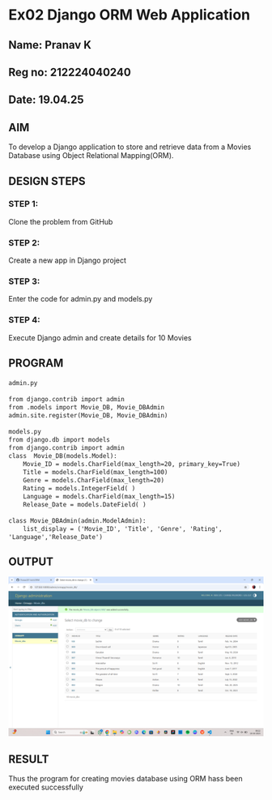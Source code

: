 # Ex02 Django ORM Web Application
## Name: Pranav K
## Reg no: 212224040240
## Date: 19.04.25

## AIM
To develop a Django application to store and retrieve data from a Movies Database using Object Relational Mapping(ORM).

## DESIGN STEPS

### STEP 1:
Clone the problem from GitHub

### STEP 2:
Create a new app in Django project

### STEP 3:
Enter the code for admin.py and models.py

### STEP 4:
Execute Django admin and create details for 10 Movies

## PROGRAM
```
admin.py

from django.contrib import admin 
from .models import Movie_DB, Movie_DBAdmin 
admin.site.register(Movie_DB, Movie_DBAdmin)

models.py
from django.db import models 
from django.contrib import admin 
class  Movie_DB(models.Model): 
    Movie_ID = models.CharField(max_length=20, primary_key=True) 
    Title = models.CharField(max_length=100) 
    Genre = models.CharField(max_length=20) 
    Rating = models.IntegerField( ) 
    Language = models.CharField(max_length=15) 
    Release_Date = models.DateField( ) 

class Movie_DBAdmin(admin.ModelAdmin): 
    list_display = ('Movie_ID', 'Title', 'Genre', 'Rating', 'Language','Release_Date')

```


## OUTPUT

![alt text](<Screenshot (18).png>)


## RESULT
Thus the program for creating movies database using ORM hass been executed successfully
